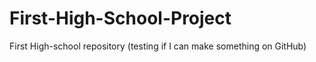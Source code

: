 # First-High-School-Project
First High-school repository (testing if I can make something on GitHub)
